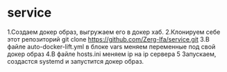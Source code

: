 # service
1.Создаем докер образ, выгружаем его в докер хаб.
2.Клонируем себе этот репозиторий git clone https://github.com/Zerg-lfa/service.git
3.В файле auto-docker-lift.yml в блоке vars меняем переменные под свой докер образ
4.В файле hosts.ini меняем ip на ip сервера
5 Запускаем, создастся systemd и запустится докер образ.
